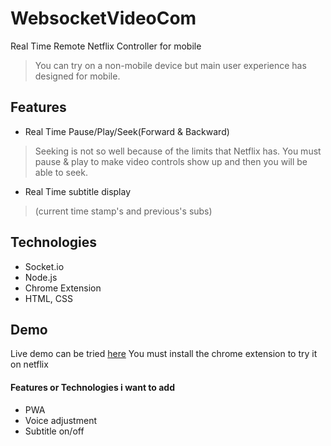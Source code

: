 # WebsocketVideoCom

Real Time Remote Netflix Controller for mobile 
> You can try on a non-mobile device but main user experience has designed for mobile.

## Features
- Real Time Pause/Play/Seek(Forward & Backward)
> Seeking is not so well because of the limits that Netflix has. You must pause & play to make video controls show up and then you will be able to seek.
- Real Time subtitle display 
> (current time stamp's and previous's subs)


## Technologies
- Socket.io
- Node.js
- Chrome Extension
- HTML, CSS

## Demo
Live demo can be tried [here](https://remotevideocontroller.onrender.com)
You must install the chrome extension to try it on netflix 

#### Features or Technologies i want to add
- PWA
- Voice adjustment
- Subtitle on/off



